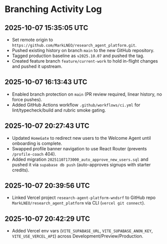 # Branching Activity Log

## 2025-10-07 15:35:05 UTC
- Set remote origin to `https://github.com/MarkLNEO/research_agent_platform.git`.
- Pushed existing history on branch `main` to the new GitHub repository.
- Tagged production baseline as `v2025.10.07` and pushed the tag.
- Created feature branch `feature/current-work` to hold in-flight changes and pushed it upstream.

## 2025-10-07 16:13:43 UTC
- Enabled branch protection on `main` (PR review required, linear history, no force pushes).
- Added GitHub Actions workflow `.github/workflows/ci.yml` for lint/typecheck/build and rubric smoke gating.


## 2025-10-07 20:27:43 UTC
- Updated `HomeGate` to redirect new users to the Welcome Agent until onboarding is complete.
- Swapped profile banner navigation to use React Router (prevents `/profile-coach` 404).
- Added migration `20251107173000_auto_approve_new_users.sql` and pushed it via `supabase db push` (auto-approves signups with starter credits).

## 2025-10-07 20:39:56 UTC
- Linked Vercel project `research-agent-platform-wndsrf` to GitHub repo `MarkLNEO/research_agent_platform` via CLI (`vercel git connect`).

## 2025-10-07 20:42:29 UTC
- Added Vercel env vars (`VITE_SUPABASE_URL`, `VITE_SUPABASE_ANON_KEY`, `VITE_USE_VERCEL_API`) across Development/Preview/Production.
